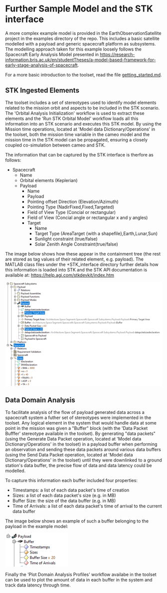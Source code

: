 # Further Sample Model and the STK interface
A more complex example model is provided in the EarthObservationSatellite project in the examples directory of the repo. This includes a basic satellite modelled with a payload and generic spacecraft platform as subsystems. The modelling approach taken for this example loosely follows the Spacecraft Early Analysis Model presented in https://research-information.bris.ac.uk/en/studentTheses/a-model-based-framework-for-early-stage-analysis-of-spacecraft. 

For a more basic introduction to the toolset, read the file [getting_started.md](getting_started.md).

## STK Ingested Elements
The toolset includes a set of stereotypes used to identify model elements related to the mission orbit and aspects to be included in the STK scenario. The 'Orbital Analysis Initialization' workflow is used to extract these elements and the 'Run  STK Orbital Model' workflow loads all this information into an STK scenario and executes this STK model. By using the Mission time operations, located at 'Model data Dictionary/Operations' in the toolset, both the mission time variable in the cameo model and the mission time in the STK model can be propagated, ensuring a closely coupled co-simulation between cameo and STK.

The information that can be captured by the STK interface is therfore as follows:
- Spacecraft
    - Name
    - Orbital elements (Keplerian)
    - Payload
        - Name
        - Payload
        - Pointing offset Direction (Elevation/Azimuth)
        - Pointing Type (NadirFixed,Fixed,Targeted)
        - Field of View Type (Concial or rectangular)
        - Field of View (Concial angle or rectangular x and y angles)
        - Target
            - Name
            - Target Type (AreaTarget {with a shapefile},Earth,Lunar,Sun)
            - Sunlight constraint (true/false)
            - Solar Zenith Angle Constraint(true/false)

The image below shows how these appear in the containment tree (the rest are stored as tag values of their related element, e.g. payload). The MATLAB class files under the +STK_interface directory further details how this information is loaded into STK and the STK API documentation is available at: https://help.agi.com/stkdevkit/index.htm

![stkelements](images/Picture18.png)

## Data Domain Analysis
To facilitate analysis of the flow of payload generated data across a spacecraft system a futher set of stereotypes were implemented in the toolset. Any logical element in the system that would handle data at some point in the mission was given a "Buffer" block (with the 'Data Packet Bufffer' stereotype available in the toolset). By generating "data packets" (using the Generate Data Packet operation, located at 'Model data Dictionary/Operations' in the toolset) in a payload buffer when performing an observation and sending these data packets around various data buffers (using the Send Data Packet operation, located at 'Model data Dictionary/Operations' in the toolset) until they were downlinked to a ground station's data buffer, the precise flow of data and data latency could be modelled.

To capture this information each buffer included four properties:
- Timestamps: a list of each data packet's time of creation
- Sizes: a list of each data packet's size (e.g. in MB)
- Buffer Size: the size of the data buffer (e.g. in MB)
- Time of Arrivals: a list of each data packet's time of arrival to the current data buffer

The image below shows an example of such a buffer belonging to the payload in the example model:

![databuffer](images/Picture19.png)

Finally the 'Plot Domain Analysis Profiles' workflow availabe in the toolset can be used to plot the amount of data in each buffer in the system and track data latency through time.
